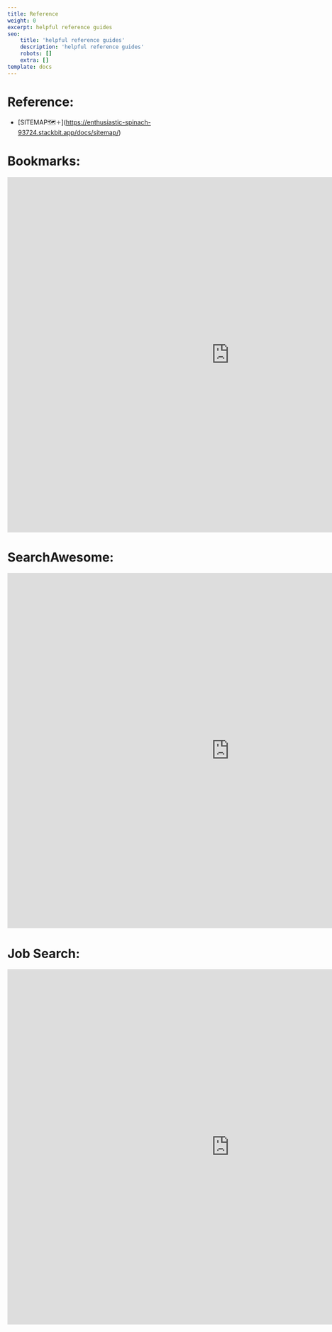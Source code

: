 ```yaml
---
title: Reference
weight: 0
excerpt: helpful reference guides
seo:
    title: 'helpful reference guides'
    description: 'helpful reference guides'
    robots: []
    extra: []
template: docs
---
```


# Reference:

-   [SITEMAP🗺🟈]\(https://enthusiastic-spinach-93724.stackbit.app/docs/sitemap/)

# Bookmarks:

<iframe sandbox="allow-scripts" style="resize:both; overflow:scroll;"    src="https://bgoonz-bookmarks.netlify.app/" height="800px" width="1000px" scrolling="yes"   frameborder="yes" loading="lazy"  allowfullscreen="true"  frameborder="0" ></iframe>

# SearchAwesome:

<iframe sandbox="allow-scripts" style="resize:both; overflow:scroll;"    src="https://search-awesome.vercel.app/" height="800px" width="1000px" scrolling="yes"   frameborder="yes" loading="lazy"  allowfullscreen="true"  frameborder="0" ></iframe>

# Job Search:

<iframe sandbox="allow-scripts" style="resize:both; overflow:scroll;"    src="https://web-dev-collaborative.github.io/gitpod-job-search-html-static/" height="800px" width="1000px" scrolling="yes"   frameborder="yes" loading="lazy"  allowfullscreen="true"  frameborder="0" ></iframe>
